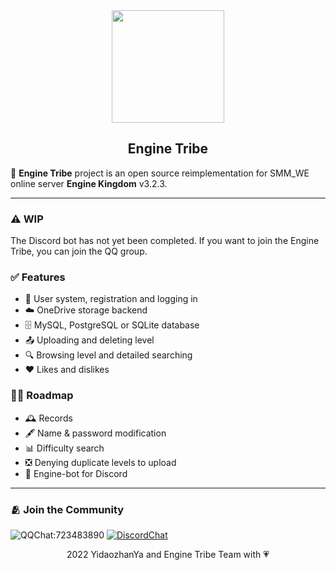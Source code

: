 <div align="center">
  <img src="https://raw.githubusercontent.com/EngineTribe/Server/main/assets/enginetribe.png" width="180px">
  <h2>Engine Tribe</h2>
</div>

📡 **Engine Tribe** project is an open source reimplementation for SMM_WE online server **Engine Kingdom** v3.2.3. 

---

### ⚠ WIP

<!--This program is in **Work In Progress** state, maybe not full-functionally work.-->
The Discord bot has not yet been completed. If you want to join the Engine Tribe, you can join the QQ group.
### ✅ Features

- 👥 User system, registration and logging in
- ☁️ OneDrive storage backend
- 🗄️ MySQL, PostgreSQL or SQLite database
- 📤 Uploading and deleting level
- 🔍 Browsing level and detailed searching
- ❤️ Likes and dislikes

### 🚵‍♀️ Roadmap

- 🕰️ Records
- 🖋️ Name & password modification
- 📊 Difficulty search
- ❎ Denying duplicate levels to upload
- 🤖 Engine-bot for Discord

---

### 🫂 Join the Community

![QQChat:723483890](https://img.shields.io/badge/QQ%20Group-723483890-faad01?style=flat&logo=tencentqq) [![DiscordChat](https://img.shields.io/badge/Discord-Chat-5865f2?style=flat&logo=discord)](https://discord.gg/Phe7v26Y89)

<div align="center">2022 YidaozhanYa and Engine Tribe Team with 💗</div>

